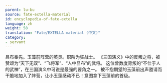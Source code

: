 ```yaml
---
parent: lu-bu
source: fate-extella-material
id: encyclopedia-of-fate-extella
language: zh
weight: 58
translation: "Fate/EXTELLA material (中文)"
category:
- servant
---
```


吕布奉先。玉藻前阵营的英灵。职阶为狂战士。
《三国演义》中的反叛之将，被赞颂为“天下无双”、“飞将军”、“人中吕布”的武将。
这位曾数度背叛的“不仕于人的武神”，在三国演义中可说是最强的要角之一。
被不抱期望的玉藻前出声邀请而干脆地加入了阵营，让小玉藻感动不已！意图拿下玉藻前的首级。
